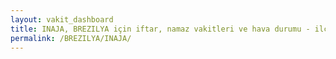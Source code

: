 ```yaml
---
layout: vakit_dashboard
title: INAJA, BREZILYA için iftar, namaz vakitleri ve hava durumu - ilçe/eyalet seç
permalink: /BREZILYA/INAJA/
---
```


<script type="text/javascript">
  var GLOBAL_COUNTRY = 'BREZILYA';
  var GLOBAL_CITY = 'INAJA';
  var GLOBAL_STATE = '';
  var lat = 72;
  var lon = 21;
</script>
